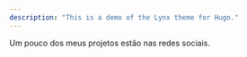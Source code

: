 ```yaml
---
description: "This is a demo of the Lynx theme for Hugo."
---
```


Um pouco dos meus projetos estão nas redes sociais.
